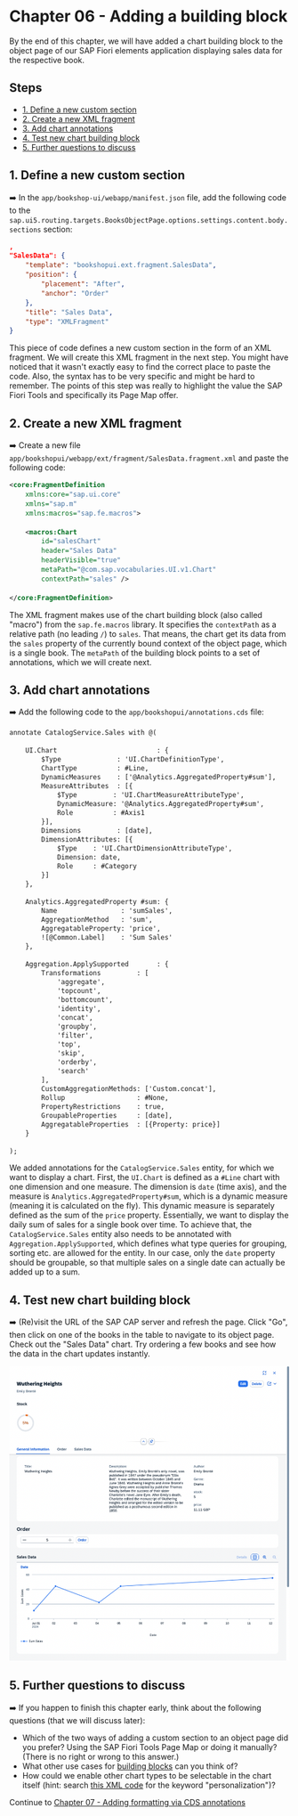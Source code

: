 # Chapter 06 - Adding a building block

By the end of this chapter, we will have added a chart building block to the object page of our SAP Fiori elements application displaying sales data for the respective book.

## Steps

- [1. Define a new custom section](#1-define-a-new-custom-section)<br>
- [2. Create a new XML fragment](#2-create-a-new-xml-fragment)<br>
- [3. Add chart annotations](#3-add-chart-annotations)<br>
- [4. Test new chart building block](#4-test-new-chart-building-block)<br>
- [5. Further questions to discuss](#5-further-questions-to-discuss)<br>

## 1. Define a new custom section

➡️ In the `app/bookshop-ui/webapp/manifest.json` file, add the following code to the `sap.ui5.routing.targets.BooksObjectPage.options.settings.content.body.sections` section:

```json
,
"SalesData": {
    "template": "bookshopui.ext.fragment.SalesData",
	"position": {
		"placement": "After",
		"anchor": "Order"
	},
	"title": "Sales Data",
	"type": "XMLFragment"
}
```

This piece of code defines a new custom section in the form of an XML fragment. We will create this XML fragment in the next step. You might have noticed that it wasn't exactly easy to find the correct place to paste the code. Also, the syntax has to be very specific and might be hard to remember. The points of this step was really to highlight the value the SAP Fiori Tools and specifically its Page Map offer.

## 2. Create a new XML fragment

➡️ Create a new file `app/bookshopui/webapp/ext/fragment/SalesData.fragment.xml` and paste the following code:

```xml
<core:FragmentDefinition
	xmlns:core="sap.ui.core"
	xmlns="sap.m"
	xmlns:macros="sap.fe.macros">

	<macros:Chart
		id="salesChart"
		header="Sales Data"
		headerVisible="true"
		metaPath="@com.sap.vocabularies.UI.v1.Chart"
		contextPath="sales" />

</core:FragmentDefinition>
```

The XML fragment makes use of the chart building block (also called "macro") from the `sap.fe.macros` library. It specifies the `contextPath` as a relative path (no leading `/`) to `sales`. That means, the chart get its data from the `sales` property of the currently bound context of the object page, which is a single book. The `metaPath` of the building block points to a set of annotations, which we will create next. 

## 3. Add chart annotations

➡️ Add the following code to the `app/bookshopui/annotations.cds` file:

```cds
annotate CatalogService.Sales with @(

    UI.Chart                         : {
        $Type              : 'UI.ChartDefinitionType',
        ChartType          : #Line,
        DynamicMeasures    : ['@Analytics.AggregatedProperty#sum'],
        MeasureAttributes  : [{
            $Type         : 'UI.ChartMeasureAttributeType',
            DynamicMeasure: '@Analytics.AggregatedProperty#sum',
            Role          : #Axis1
        }],
        Dimensions         : [date],
        DimensionAttributes: [{
            $Type    : 'UI.ChartDimensionAttributeType',
            Dimension: date,
            Role     : #Category
        }]
    },

    Analytics.AggregatedProperty #sum: {
        Name                : 'sumSales',
        AggregationMethod   : 'sum',
        AggregatableProperty: 'price',
        ![@Common.Label]    : 'Sum Sales'
    },

    Aggregation.ApplySupported       : {
        Transformations         : [
            'aggregate',
            'topcount',
            'bottomcount',
            'identity',
            'concat',
            'groupby',
            'filter',
            'top',
            'skip',
            'orderby',
            'search'
        ],
        CustomAggregationMethods: ['Custom.concat'],
        Rollup                  : #None,
        PropertyRestrictions    : true,
        GroupableProperties     : [date],
        AggregatableProperties  : [{Property: price}]
    }

);
```

We added annotations for the `CatalogService.Sales` entity, for which we want to display a chart. First, the `UI.Chart` is defined as a `#Line` chart with one dimension and one measure. The dimension is `date` (time axis), and the measure is `Analytics.AggregatedProperty#sum`, which is a dynamic measure (meaning it is calculated on the fly). This dynamic measure is separately defined as the sum of the `price` property. Essentially, we want to display the daily sum of sales for a single book over time. To achieve that, the `CatalogService.Sales` entity also needs to be annotated with `Aggregation.ApplySupported`, which defines what type queries for grouping, sorting etc. are allowed for the entity. In our case, only the `date` property should be groupable, so that multiple sales on a single date can actually be added up to a sum.

## 4. Test new chart building block

➡️ (Re)visit the URL of the SAP CAP server and refresh the page. Click "Go", then click on one of the books in the table to navigate to its object page. Check out the "Sales Data" chart. Try ordering a few books and see how the data in the chart updates instantly.

![chart](chart.png)

## 5. Further questions to discuss

➡️ If you happen to finish this chapter early, think about the following questions (that we will discuss later):

- Which of the two ways of adding a custom section to an object page did you prefer? Using the SAP Fiori Tools Page Map or doing it manually? (There is no right or wrong to this answer.)
- What other use cases for [building blocks](https://sapui5.hana.ondemand.com/test-resources/sap/fe/core/fpmExplorer/index.html#/buildingBlocks/buildingBlockOverview) can you think of?
- How could we enable other chart types to be selectable in the chart itself (hint: search [this XML code](https://sapui5.hana.ondemand.com/test-resources/sap/fe/core/fpmExplorer/index.html#/buildingBlocks/chart/chartDefault) for the keyword "personalization")?

Continue to [Chapter 07 - Adding formatting via CDS annotations](/chapters/07-formatting-via-cds-annotations/)
